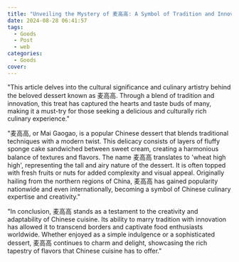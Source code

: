 ```yaml
---
title: "Unveiling the Mystery of 麦高高: A Symbol of Tradition and Innovation"
date: 2024-08-28 06:41:57
tags:
  - Goods
  - Post
  - web
categories:
  - Goods
cover: 
---
```


"This article delves into the cultural significance and culinary artistry behind the beloved dessert known as 麦高高. Through a blend of tradition and innovation, this treat has captured the hearts and taste buds of many, making it a must-try for those seeking a delicious and culturally rich culinary experience."

"麦高高, or Mai Gaogao, is a popular Chinese dessert that blends traditional techniques with a modern twist. This delicacy consists of layers of fluffy sponge cake sandwiched between sweet cream, creating a harmonious balance of textures and flavors. The name 麦高高 translates to 'wheat high high', representing the tall and airy nature of the dessert. It is often topped with fresh fruits or nuts for added complexity and visual appeal. Originally hailing from the northern regions of China, 麦高高 has gained popularity nationwide and even internationally, becoming a symbol of Chinese culinary expertise and creativity."

"In conclusion, 麦高高 stands as a testament to the creativity and adaptability of Chinese cuisine. Its ability to marry tradition with innovation has allowed it to transcend borders and captivate food enthusiasts worldwide. Whether enjoyed as a simple indulgence or a sophisticated dessert, 麦高高 continues to charm and delight, showcasing the rich tapestry of flavors that Chinese cuisine has to offer."
